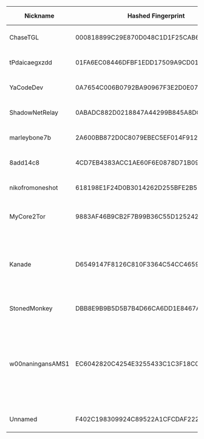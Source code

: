 | Nickname |  Hashed Fingerprint	| Or Addresses | Contact | Running | Flags | Last Seen | First Seen | Last Restarted | Advertised Bandwidth | Platform | Version | Version Status | Recommended Version | Verified hostnames | Exit policy |
|---|---|---|---|---|---|---|---|---|---|---|---|---|---|---|---|
|ChaseTGL | 000818899C29E870D048C1D1F25CAB6AEFE4175D | ["23.169.120.125:4187"] | r@reubenpeck.com | true | Running, V2Dir, Valid | 2025-08-23 15:00:00 | 2025-08-23 10:00:00 | 2025-08-23 09:16:36 | 0 | Tor 0.4.8.10 on Linux | 0.4.8.10 | recommended | true | N/A | ["reject *:*"]|
|tPdaicaegxzdd | 01FA6EC08446DFBF1EDD17509A9CD01BAED3E380 | ["165.154.202.219:9002"] | martini4@outlook.com | true | Running, V2Dir, Valid | 2025-08-23 15:00:00 | 2025-08-23 09:00:00 | 2025-08-23 08:23:38 | 0 | Tor 0.4.8.17 on Linux | 0.4.8.17 | recommended | true | N/A | ["reject *:*"]|
|YaCodeDev | 0A7654C006B0792BA90967F3E2D0E07F7B045F9D | ["95.67.100.23:9001"] | tor@yacode.dev | true | Running, V2Dir, Valid | 2025-08-23 15:00:00 | 2025-08-23 06:00:00 | 2025-08-23 03:59:04 | 0 | Tor 0.4.8.17 on Linux | 0.4.8.17 | recommended | true | N/A | ["reject *:*"]|
|ShadowNetRelay | 0ABADC882D0218847A44299B845A8DCA9BF2A42D | ["135.181.206.136:9001","[2a01:4f9:c012:67dc::1]:9001"] | admin@example.com | false | Running, V2Dir, Valid | 2025-08-23 01:00:00 | 2025-08-23 01:00:00 | 2025-08-23 00:44:50 | 0 | Tor 0.4.8.17 on Linux | 0.4.8.17 | recommended | true | ["static.136.206.181.135.clients.your-server.de"] | ["reject *:*"]|
|marleybone7b | 2A600BB872D0C8079EBEC5EF014F9123F785D4BD | ["104.248.2.97:443"] | sysop | true | Running, Valid | 2025-08-23 15:00:00 | 2025-08-23 15:00:00 | 2025-08-23 13:52:05 | 0 | Tor 0.4.8.17 on Linux | 0.4.8.17 | recommended | true | N/A | ["reject *:*"]|
|8add14c8 | 4CD7EB4383ACC1AE60F6E0878D71B09FE8FEBA97 | ["77.240.107.71:9001"] | John L Murphy johnmurphy@morke.org | true | Running, Valid | 2025-08-23 15:00:00 | 2025-08-23 09:00:00 | 2025-08-23 10:17:05 | 0 | Tor 0.4.8.17 on Linux | 0.4.8.17 | recommended | true | ["77-240-107-71.cli-eurosignal.cz"] | ["reject *:*"]|
|nikofromoneshot | 618198E1F24D0B3014262D255BFE2B56A89F23A8 | ["203.12.14.201:9001"] | me@alecks.dev | true | Running, V2Dir, Valid | 2025-08-23 15:00:00 | 2025-08-23 14:00:00 | 2025-08-23 14:12:21 | 0 | Tor 0.4.8.17 on Linux | 0.4.8.17 | recommended | true | ["203.12.14.201.v4.dyn.launtel.au"] | ["reject *:*"]|
|MyCore2Tor | 9883AF46B9CB2F7B99B36C55D1252420F4D0D89D | ["152.86.6.232:443"] | YESsir@myemail.com | true | Running, V2Dir, Valid | 2025-08-23 15:00:00 | 2025-08-23 01:00:00 | 2025-08-23 00:40:40 | 0 | Tor 0.4.8.17 on FreeBSD | 0.4.8.17 | recommended | true | N/A | ["reject *:*"]|
|Kanade | D6549147F8126C810F3364C54CC4659D5FA6DB6A | ["80.125.71.115:9001"] | contact@kanade.fr | true | Exit, Running, V2Dir, Valid | 2025-08-23 15:00:00 | 2025-08-23 11:00:00 | 2025-08-23 10:38:58 | 0 | Tor 0.4.8.16 on Linux | 0.4.8.16 | recommended | true | N/A | ["reject 0.0.0.0/8:*","reject 169.254.0.0/16:*","reject 127.0.0.0/8:*","reject 192.168.0.0/16:*","reject 10.0.0.0/8:*","reject 172.16.0.0/12:*","reject 80.125.71.115:*","accept *:*"]|
|StonedMonkey | DBB8E9B9B5D5B7B4D66CA6DD1E8467A9B5E9B612 | ["107.189.28.32:9001"] | jesusmalverde911@protonmail.com | true | Running, V2Dir, Valid | 2025-08-23 15:00:00 | 2025-08-23 00:00:00 | 2025-08-22 23:28:08 | 0 | Tor 0.4.8.14 on Linux | 0.4.8.14 | recommended | true | N/A | ["reject *:*"]|
|w00naningansAMS1 | EC6042820C4254E3255433C1C3F18C0413503FF0 | ["45.58.190.74:443","[2610:150:4001:a120:216:3cff:fe4a:e2a9]:443"] | Sod Off <eat@ass.cymru> | true | Exit, Running, V2Dir, Valid | 2025-08-23 15:00:00 | 2025-08-23 00:00:00 | 2025-08-22 22:55:29 | 0 | Tor 0.4.8.17 on Linux | 0.4.8.17 | recommended | true | N/A | ["reject 0.0.0.0/8:*","reject 169.254.0.0/16:*","reject 127.0.0.0/8:*","reject 192.168.0.0/16:*","reject 10.0.0.0/8:*","reject 172.16.0.0/12:*","reject 45.58.190.74:*","accept *:53","accept *:443","accept *:80","accept *:22","reject *:*"]|
|Unnamed | F402C198309924C89522A1CFCDAF222BED56528F | ["139.180.197.9:443"] | N/A | true | Running, V2Dir, Valid | 2025-08-23 15:00:00 | 2025-08-23 00:00:00 | 2025-08-22 23:40:27 | 0 | Tor 0.4.8.17 on Linux | 0.4.8.17 | recommended | true | N/A | ["reject *:*"]|
